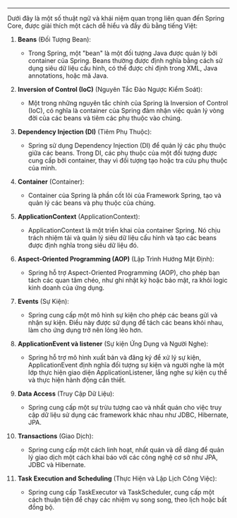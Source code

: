 
---

Dưới đây là một số thuật ngữ và khái niệm quan trọng liên quan đến Spring Core, được giải thích một cách dễ hiểu và đầy đủ bằng tiếng Việt:

1. **Beans** (Đối Tượng Bean):
    
    - Trong Spring, một "bean" là một đối tượng Java được quản lý bởi container của Spring. Beans thường được định nghĩa bằng cách sử dụng siêu dữ liệu cấu hình, có thể được chỉ định trong XML, Java annotations, hoặc mã Java.
2. **Inversion of Control (IoC)** (Nguyên Tắc Đảo Ngược Kiểm Soát):
    
    - Một trong những nguyên tắc chính của Spring là Inversion of Control (IoC), có nghĩa là container của Spring đảm nhận việc quản lý vòng đời của các beans và tiêm các phụ thuộc vào chúng.
3. **Dependency Injection (DI)** (Tiêm Phụ Thuộc):
    
    - Spring sử dụng Dependency Injection (DI) để quản lý các phụ thuộc giữa các beans. Trong DI, các phụ thuộc của một đối tượng được cung cấp bởi container, thay vì đối tượng tạo hoặc tra cứu phụ thuộc của mình.
4. **Container** (Container):
    
    - Container của Spring là phần cốt lõi của Framework Spring, tạo và quản lý các beans và phụ thuộc của chúng.
5. **ApplicationContext** (ApplicationContext):
    
    - ApplicationContext là một triển khai của container Spring. Nó chịu trách nhiệm tải và quản lý siêu dữ liệu cấu hình và tạo các beans được định nghĩa trong siêu dữ liệu đó.
6. **Aspect-Oriented Programming (AOP)** (Lập Trình Hướng Mặt Định):
    
    - Spring hỗ trợ Aspect-Oriented Programming (AOP), cho phép bạn tách các quan tâm chéo, như ghi nhật ký hoặc bảo mật, ra khỏi logic kinh doanh của ứng dụng.
7. **Events** (Sự Kiện):
    
    - Spring cung cấp một mô hình sự kiện cho phép các beans gửi và nhận sự kiện. Điều này được sử dụng để tách các beans khỏi nhau, làm cho ứng dụng trở nên lỏng lẻo hơn.
8. **ApplicationEvent và listener** (Sự kiện Ứng Dụng và Người Nghe):
    
    - Spring hỗ trợ mô hình xuất bản và đăng ký để xử lý sự kiện, ApplicationEvent định nghĩa đối tượng sự kiện và người nghe là một lớp thực hiện giao diện ApplicationListener, lắng nghe sự kiện cụ thể và thực hiện hành động cần thiết.
9. **Data Access** (Truy Cập Dữ Liệu):
    
    - Spring cung cấp một sự trừu tượng cao và nhất quán cho việc truy cập dữ liệu sử dụng các framework khác nhau như JDBC, Hibernate, JPA.
10. **Transactions** (Giao Dịch):
    
    - Spring cung cấp một cách linh hoạt, nhất quán và dễ dàng để quản lý giao dịch một cách khai báo với các công nghệ cơ sở như JPA, JDBC và Hibernate.
11. **Task Execution and Scheduling** (Thực Hiện và Lập Lịch Công Việc):
    
    - Spring cung cấp TaskExecutor và TaskScheduler, cung cấp một cách thuận tiện để chạy các nhiệm vụ song song, theo lịch hoặc bất đồng bộ.